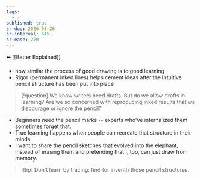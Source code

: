 ```yaml
---
tags:
  - ✅
published: true
sr-due: 2026-03-26
sr-interval: 645
sr-ease: 270
---
```

⬅️ [[Better Explained]]

- how similar the process of good drawing is to good learning
- Rigor (permanent inked lines) helps cement ideas after the intuitive pencil structure has been put into place

> [!question] We know writers need drafts. But do we allow drafts in learning? Are we so concerned with reproducing inked results that we discourage or ignore the pencil?

- Beginners need the pencil marks -- experts who've internalized them sometimes forget that. 
- True learning happens when people can recreate that structure in their minds
- I want to share the pencil sketches that evolved into the elephant, instead of erasing them and pretending that I, too, can just draw from memory.

> [!tip] Don't learn by tracing: find (or invent!) those pencil structures. 